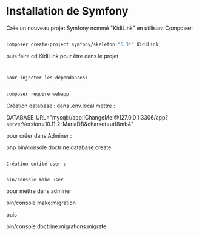 # Installation de Symfony

Crée un nouveau projet Symfony nommé "KidiLink" en utilisant Composer:

```bash

composer create-project symfony/skeleton:"6.3*" KidiLink

```

puis faire cd KidiLink pour être dans le projet

```bash


pour injecter les dépendances: 


composer require webapp 

```

Création database : dans .env.local mettre :

DATABASE_URL="mysql://app:!ChangeMe!@127.0.0.1:3306/app?serverVersion=10.11.2-MariaDB&charset=utf8mb4"

pour créer dans Adminer :

php bin/console doctrine:database:create

```

Création entité user :


bin/console make user 

```

pour mettre dans adminer 

bin/console make:migration

puis 

bin/console doctrine:migrations:migrate

